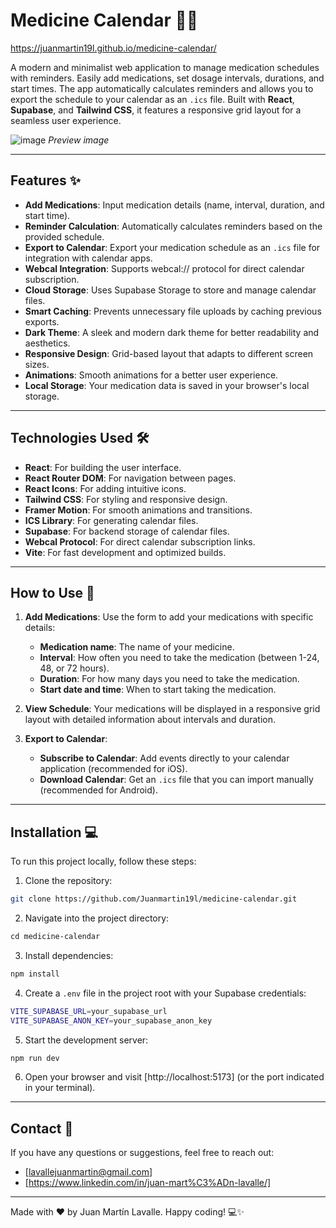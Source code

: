 # Medicine Calendar 💊📅

https://juanmartin19l.github.io/medicine-calendar/

A modern and minimalist web application to manage medication schedules with reminders. Easily add medications, set dosage intervals, durations, and start times. The app automatically calculates reminders and allows you to export the schedule to your calendar as an `.ics` file. Built with **React**, **Supabase**, and **Tailwind CSS**, it features a responsive grid layout for a seamless user experience.

![image](https://github.com/user-attachments/assets/45722ca3-7dee-425b-a9e2-abb379bbd569)
_Preview image_

---

## Features ✨

- **Add Medications**: Input medication details (name, interval, duration, and start time).
- **Reminder Calculation**: Automatically calculates reminders based on the provided schedule.
- **Export to Calendar**: Export your medication schedule as an `.ics` file for integration with calendar apps.
- **Webcal Integration**: Supports webcal:// protocol for direct calendar subscription.
- **Cloud Storage**: Uses Supabase Storage to store and manage calendar files.
- **Smart Caching**: Prevents unnecessary file uploads by caching previous exports.
- **Dark Theme**: A sleek and modern dark theme for better readability and aesthetics.
- **Responsive Design**: Grid-based layout that adapts to different screen sizes.
- **Animations**: Smooth animations for a better user experience.
- **Local Storage**: Your medication data is saved in your browser's local storage.

---

## Technologies Used 🛠️

- **React**: For building the user interface.
- **React Router DOM**: For navigation between pages.
- **React Icons**: For adding intuitive icons.
- **Tailwind CSS**: For styling and responsive design.
- **Framer Motion**: For smooth animations and transitions.
- **ICS Library**: For generating calendar files.
- **Supabase**: For backend storage of calendar files.
- **Webcal Protocol**: For direct calendar subscription links.
- **Vite**: For fast development and optimized builds.

---

## How to Use 🚀

1. **Add Medications**: Use the form to add your medications with specific details:

   - **Medication name**: The name of your medicine.
   - **Interval**: How often you need to take the medication (between 1-24, 48, or 72 hours).
   - **Duration**: For how many days you need to take the medication.
   - **Start date and time**: When to start taking the medication.

2. **View Schedule**: Your medications will be displayed in a responsive grid layout with detailed information about intervals and duration.

3. **Export to Calendar**:
   - **Subscribe to Calendar**: Add events directly to your calendar application (recommended for iOS).
   - **Download Calendar**: Get an `.ics` file that you can import manually (recommended for Android).

---

## Installation 💻

To run this project locally, follow these steps:

1. Clone the repository:

```bash
git clone https://github.com/Juanmartin19l/medicine-calendar.git
```

2. Navigate into the project directory:

```bash
cd medicine-calendar
```

3. Install dependencies:

```bash
npm install
```

4. Create a `.env` file in the project root with your Supabase credentials:

```bash
VITE_SUPABASE_URL=your_supabase_url
VITE_SUPABASE_ANON_KEY=your_supabase_anon_key
```

5. Start the development server:

```bash
npm run dev
```

6. Open your browser and visit [http://localhost:5173] (or the port indicated in your terminal).

---

## Contact 📧

If you have any questions or suggestions, feel free to reach out:

- [lavallejuanmartin@gmail.com]
- [https://www.linkedin.com/in/juan-mart%C3%ADn-lavalle/]

---

Made with ❤️ by Juan Martín Lavalle. Happy coding! 💻✨
